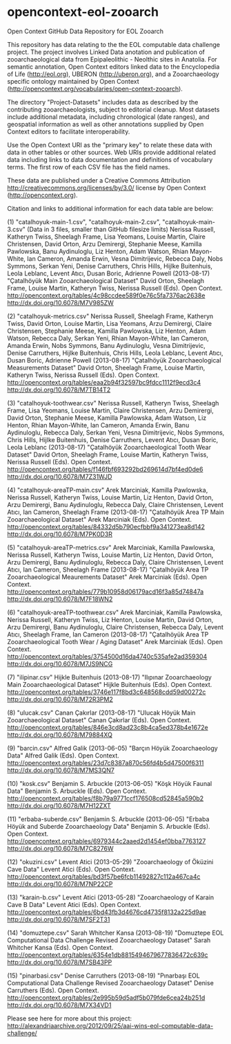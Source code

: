 opencontext-eol-zooarch
=======================

Open Context GitHub Data Repository for EOL Zooarch

This repository has data relating to the the EOL computable data challenge project. 
The project involves Linked Data anotation and publication of zooarchaeological data from 
Epipaleolithic - Neolthic sites in Anatolia. For semantic annotation, Open Context 
editors linked data to the Encyclopedia of Life (http://eol.org),
UBERON (http://uberon.org), and a Zooarchaeology specific ontology maintained by Open Context
(http://opencontext.org/vocabularies/open-context-zooarch).

The directory "Project-Datasets" includes data as described by the contributing zooarchaeologists,
subject to editorial cleanup. Most datasets include additional metadata, including chronological (date ranges),
and geospatial information as well as other annotations supplied by Open Context editors to facilitate
interoperability.

Use the Open Context URI as the "primary key" to relate these data
with data in other tables or other sources. Web URIs provide additional related data including links to data
documentation and definitions of vocabulary terms. The first row of each CSV file has the field names.

These data are published under a Creative Commons Attribution <http://creativecommons.org/licenses/by/3.0/> license
by Open Context (http://opencontext.org).

Citation and links to additional information for each data table are below:

(1) "catalhoyuk-main-1.csv", "catalhoyuk-main-2.csv", "catalhoyuk-main-3.csv" (Data in 3 files, smaller than GitHub filesize limits) 
Nerissa Russell, Katheryn Twiss, Sheelagh Frame, Lisa Yeomans, Louise Martin, Claire Christensen, David Orton, Arzu Demirergi, Stephanie Meese, Kamilla Pawlowska, Banu Aydinuloglu, Liz Henton, Adam Watson, Rhian Mayon-White, Ian Cameron, Amanda Erwin, Vesna Dimitrijevic, Rebecca Daly, Nobs Symmons, Serkan Yeni, Denise Carruthers, Chris Hills, Hijlke Buitenhuis, Leola Leblanc, Levent Atıcı, Dusan Boric, Adrienne Powell (2013-08-17) "Çatalhöyük Main Zooarchaeological Dataset" David Orton, Sheelagh Frame, Louise Martin, Katheryn Twiss, Nerissa Russell (Eds). Open Context. <http://opencontext.org/tables/4c98ccdee589f0e76c5fa7376ac2638e> <http://dx.doi.org/10.6078/M7V985ZW>

(2) "catalhoyuk-metrics.csv"
Nerissa Russell, Sheelagh Frame, Katheryn Twiss, David Orton, Louise Martin, Lisa Yeomans, Arzu Demirergi, Claire Christensen, Stephanie Meese, Kamilla Pawlowska, Liz Henton, Adam Watson, Rebecca Daly, Serkan Yeni, Rhian Mayon-White, Ian Cameron, Amanda Erwin, Nobs Symmons, Banu Aydinuloglu, Vesna Dimitrijevic, Denise Carruthers, Hijlke Buitenhuis, Chris Hills, Leola Leblanc, Levent Atıcı, Dusan Boric, Adrienne Powell (2013-08-17) "Çatalhöyük Zooarchaeological Measurements Dataset" David Orton, Sheelagh Frame, Louise Martin, Katheryn Twiss, Nerissa Russell (Eds). Open Context. <http://opencontext.org/tables/eaa2b94f32597bc9fdcc1112f9ecd3c4> <http://dx.doi.org/10.6078/M7TB14T2>

(3) "catalhoyuk-toothwear.csv"
Nerissa Russell, Katheryn Twiss, Sheelagh Frame, Lisa Yeomans, Louise Martin, Claire Christensen, Arzu Demirergi, David Orton, Stephanie Meese, Kamilla Pawlowska, Adam Watson, Liz Henton, Rhian Mayon-White, Ian Cameron, Amanda Erwin, Banu Aydinuloglu, Rebecca Daly, Serkan Yeni, Vesna Dimitrijevic, Nobs Symmons, Chris Hills, Hijlke Buitenhuis, Denise Carruthers, Levent Atıcı, Dusan Boric, Leola Leblanc (2013-08-17) "Çatalhöyük Zooarchaeological Tooth Wear Dataset" David Orton, Sheelagh Frame, Louise Martin, Katheryn Twiss, Nerissa Russell (Eds). Open Context. <http://opencontext.org/tables/f146fbf693292bd269614d7bf4ed0de6> <http://dx.doi.org/10.6078/M7Z31WJD>

(4) "catalhoyuk-areaTP-main.csv"
Arek Marciniak, Kamilla Pawlowska, Nerissa Russell, Katheryn Twiss, Louise Martin, Liz Henton, David Orton, Arzu Demirergi, Banu Aydinuloglu, Rebecca Daly, Claire Christensen, Levent Atıcı, Ian Cameron, Sheelagh Frame (2013-08-17) "Çatalhöyük Area TP Main Zooarchaeological Dataset" Arek Marciniak (Eds). Open Context. <http://opencontext.org/tables/84332d5b790ecfbbf9a341273ea8d142> <http://dx.doi.org/10.6078/M7PK0D3R>

(5) "catalhoyuk-areaTP-metrics.csv"
Arek Marciniak, Kamilla Pawlowska, Nerissa Russell, Katheryn Twiss, Louise Martin, Liz Henton, David Orton, Arzu Demirergi, Banu Aydinuloglu, Rebecca Daly, Claire Christensen, Levent Atıcı, Ian Cameron, Sheelagh Frame (2013-08-17) "Çatalhöyük Area TP Zooarchaeological Meaurements Dataset" Arek Marciniak (Eds). Open Context. <http://opencontext.org/tables/779b10958d06179acd16f3a85d74847a> <http://dx.doi.org/10.6078/M7F18WN2>

(6) "catalhoyuk-areaTP-toothwear.csv"
Arek Marciniak, Kamilla Pawlowska, Nerissa Russell, Katheryn Twiss, Liz Henton, Louise Martin, David Orton, Arzu Demirergi, Banu Aydinuloglu, Claire Christensen, Rebecca Daly, Levent Atıcı, Sheelagh Frame, Ian Cameron (2013-08-17) "Çatalhöyük Area TP Zooarchaeological Tooth Wear / Aging Dataset" Arek Marciniak (Eds). Open Context. <http://opencontext.org/tables/3754500d16da4740c535afe2ad359304> <http://dx.doi.org/10.6078/M7JS9NCG>

(7) "ilipinar.csv"
Hijkle Buitenhuis (2013-08-17) "Ilıpınar Zooarchaeology Main Zooarchaeological Dataset" Hijkle Buitenhuis (Eds). Open Context. <http://opencontext.org/tables/3746e117f8bd3c648568cdd59d00272c> <http://dx.doi.org/10.6078/M72R3PM2>

(8) "ulucak.csv"
Canan Çakırlar (2013-08-17) "Ulucak Höyük Main Zooarchaeological Dataset" Canan Çakırlar (Eds). Open Context. <http://opencontext.org/tables/846e3cd8ad23c8b4ca5ed378b4e1672e> <http://dx.doi.org/10.6078/M79884XQ>

(9) "barcin.csv"
Alfred Galik (2013-06-05) "Barçın Höyük Zooarchaeology Data" Alfred Galik (Eds). Open Context. <http://opencontext.org/tables/23d7c8387a870c56fd4b5d47500f6311> <http://dx.doi.org/10.6078/M7MS3QN7>

(10) "kosk.csv"
Benjamin S. Arbuckle (2013-06-05) "Köşk Höyük Faunal Data" Benjamin S. Arbuckle (Eds). Open Context. <http://opencontext.org/tables/f8b79a9771ccf176508cd52845a590b2> <http://dx.doi.org/10.6078/M7H12ZXT>

(11) "erbaba-suberde.csv"
Benjamin S. Arbuckle (2013-06-05) "Erbaba Höyük and Suberde Zooarchaeology Data" Benjamin S. Arbuckle (Eds). Open Context. <http://opencontext.org/tables/6979344c2aaed2d1454ef0bba7763127> <http://dx.doi.org/10.6078/M7C8276W>

(12) "okuzini.csv"
Levent Atici (2013-05-29) "Zooarchaeology of Öküzini Cave Data" Levent Atici (Eds). Open Context. <http://opencontext.org/tables/bd3f57be6fcb11492827c112a467ca4c> <http://dx.doi.org/10.6078/M7NP22CP>

(13) "karain-b.csv"
Levent Atici (2013-05-28) "Zooarchaeology of Karain Cave B Data" Levent Atici (Eds). Open Context. <http://opencontext.org/tables/6bd43fb3d4676cd4735f8132a225d9ae> <http://dx.doi.org/10.6078/M7SF2T31>

(14) "domuztepe.csv"
Sarah Whitcher Kansa (2013-08-19) "Domuztepe EOL Computational Data Challenge Revised Zooarchaeology Dataset" Sarah Whitcher Kansa (Eds). Open Context. <http://opencontext.org/tables/6354e1db8815494679677836472c639c> <http://dx.doi.org/10.6078/M7SB43PP>

(15) "pinarbasi.csv"
Denise Carruthers (2013-08-19) "Pınarbaşı EOL Computational Data Challenge Revised Zooarchaeology Dataset" Denise Carruthers (Eds). Open Context. <http://opencontext.org/tables/2e995b59d5adf5b079fde6cea24b251d> <http://dx.doi.org/10.6078/M7X34VD1>

Please see here for more about this project:
http://alexandriaarchive.org/2012/09/25/aai-wins-eol-computable-data-challenge/
